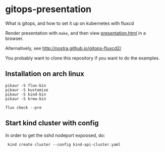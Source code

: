 # gitops-presentation

What is gitops, and how to set it up on kubernetes with fluxcd

Render presentation with `make`, and then view [presentation.html](presentation.html) in a browser.

Alternatively, see http://nostra.github.io/gitops-fluxcd2/

You probably want to clone this repository if you want to do the examples.


## Installation on arch linux

``` 
pikaur -S flux-bin
pikaur -S kustomize
pikaur -S kind-bin
pikaur -S krew-bin 

flux check --pre  
```

## Start kind cluster with config

In order to get the sshd nodeport expoosed, do:

     kind create cluster --config kind-api-cluster.yaml 

